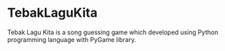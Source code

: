 # TebakLaguKita
Tebak Lagu Kita is a song guessing game which developed using Python programming language with PyGame library.
